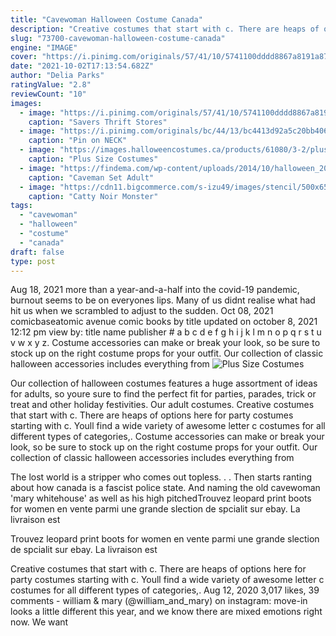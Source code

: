 ```yaml
---
title: "Cavewoman Halloween Costume Canada"
description: "Creative costumes that start with c. There are heaps of options here for party costumes starting with c. Youll find a wide variety of awesome letter c costumes for all different types of categories,"
slug: "73700-cavewoman-halloween-costume-canada"
engine: "IMAGE"
cover: "https://i.pinimg.com/originals/57/41/10/5741100dddd8867a8191a873f598b452.jpg"
date: "2021-10-02T17:13:54.682Z"
author: "Delia Parks"
ratingValue: "2.8"
reviewCount: "10"
images:
  - image: "https://i.pinimg.com/originals/57/41/10/5741100dddd8867a8191a873f598b452.jpg"
    caption: "Savers Thrift Stores"
  - image: "https://i.pinimg.com/originals/bc/44/13/bc4413d92a5c20bb406ba11314230b01.jpg"
    caption: "Pin on NECK"
  - image: "https://images.halloweencostumes.ca/products/61080/3-2/plus-size-mens-tin-fellow-costume-partner.jpg"
    caption: "Plus Size Costumes"
  - image: "https://findema.com/wp-content/uploads/2014/10/halloween_2014_26833-600x600.jpeg"
    caption: "Caveman Set Adult"
  - image: "https://cdn11.bigcommerce.com/s-izu49/images/stencil/500x659/products/8473/7165/953S920__99455.1412709592.jpg?c=2"
    caption: "Catty Noir Monster"
tags:
  - "cavewoman"
  - "halloween"
  - "costume"
  - "canada"
draft: false
type: post
---
```


Aug 18, 2021 more than a year-and-a-half into the covid-19 pandemic, burnout seems to be on everyones lips. Many of us didnt realise what had hit us when we scrambled to adjust to the sudden. Oct 08, 2021 comicbaseatomic avenue comic books by title updated on october 8, 2021 12:12 pm view by: title name publisher # a b c d e f g h i j k l m n o p q r s t u v w x y z. Costume accessories can make or break your look, so be sure to stock up on the right costume props for your outfit. Our collection of classic halloween accessories includes everything from
![Plus Size Costumes](https://images.halloweencostumes.ca/products/61080/3-2/plus-size-mens-tin-fellow-costume-partner.jpg "Plus Size Costumes")

Our collection of halloween costumes features a huge assortment of ideas for adults, so youre sure to find the perfect fit for parties, parades, trick or treat and other holiday festivities. Our adult costumes. Creative costumes that start with c. There are heaps of options here for party costumes starting with c. Youll find a wide variety of awesome letter c costumes for all different types of categories,. Costume accessories can make or break your look, so be sure to stock up on the right costume props for your outfit. Our collection of classic halloween accessories includes everything from
<!--inArticleAds-->

<!--galleryOne-->

The lost world is a stripper who comes out topless. . . Then starts ranting about how canada is a fascist police state.  And naming the old cavewoman 'mary whitehouse' as well as his high pitchedTrouvez leopard print boots for women en vente parmi une grande slection de spcialit sur ebay. La livraison est
<!--inArticleAds-->

<!--galleryTwo-->

Trouvez leopard print boots for women en vente parmi une grande slection de spcialit sur ebay. La livraison est
<!--galleryThree-->

Creative costumes that start with c. There are heaps of options here for party costumes starting with c. Youll find a wide variety of awesome letter c costumes for all different types of categories,. Aug 12, 2020 3,017 likes, 39 comments - william & mary (@william_and_mary) on instagram: move-in looks a little different this year, and we know there are mixed emotions right now. We want